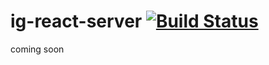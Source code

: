 # ig-react-server [![Build Status](https://travis-ci.org/Harris-Miller/ig-react-server.svg?branch=master)](https://travis-ci.org/Harris-Miller/ig-react-server)

coming soon